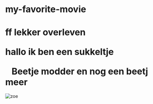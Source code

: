 # my-favorite-movie
<!DOCTYPE html>
<html lang="en">
<head>
    <meta charset="UTF-8">
    <meta name="viewport" content="width=device-width, initial-scale=1.0">
   <h1></h1> <title>Jo Bonten blog</title>
</head>
<body>
<h1>ff lekker overleven
    <p>hallo ik ben een sukkeltje</p>
    <img src="https://i.ytimg.com/vi/kKJvIWI0ha4/maxresdefault.jpg" alt="">
    <img src="img/jo.jpg.png
    " alt="">
    <img src="https://i2.ytimg.com/vi/AnKvNCcNR90/mqdefault.jpg" alt="">
    Beetje modder
    en nog een beetj meer
</h1>
</body>
</html>
<img src=https://www.mememaker.net/static/images/memes/4773515.jpg alt=zoe lekker>
